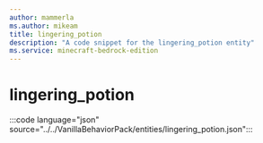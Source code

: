 ```yaml
---
author: mammerla
ms.author: mikeam
title: lingering_potion
description: "A code snippet for the lingering_potion entity"
ms.service: minecraft-bedrock-edition
---
```


# lingering_potion

:::code language="json" source="../../VanillaBehaviorPack/entities/lingering_potion.json":::
